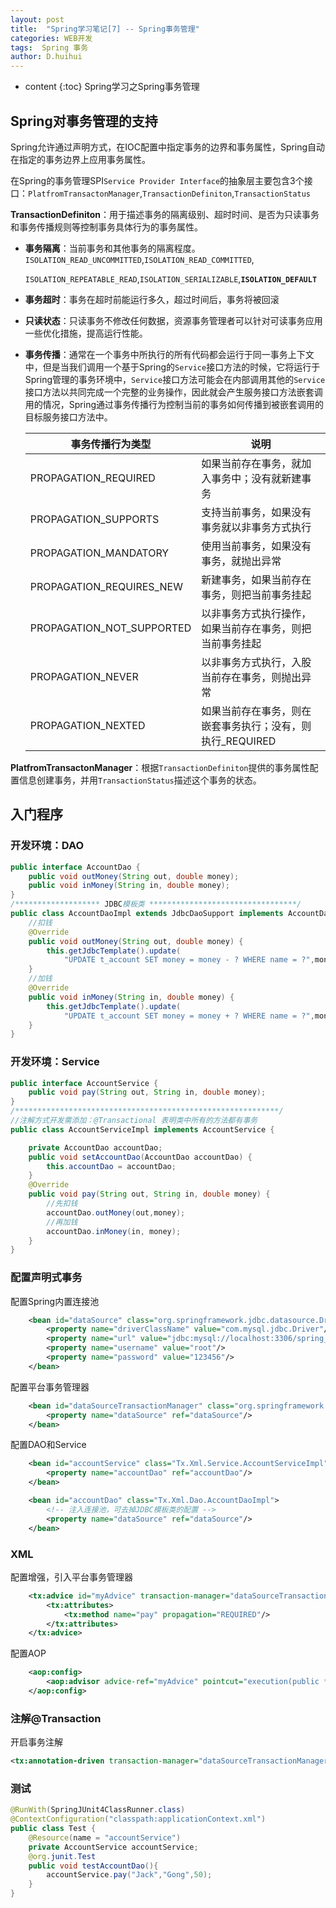 ```yaml
---
layout: post
title:  "Spring学习笔记[7] -- Spring事务管理"
categories: WEB开发
tags:  Spring 事务
author: D.huihui
---
```

* content
{:toc}
Spring学习之Spring事务管理

## Spring对事务管理的支持

Spring允许通过声明方式，在IOC配置中指定事务的边界和事务属性，Spring自动在指定的事务边界上应用事务属性。

在Spring的事务管理SPI`Service Provider Interface`的抽象层主要包含3个接口：`PlatfromTransactonManager`,`TransactionDefiniton`,`TransactionStatus`

**TransactionDefiniton**：用于描述事务的隔离级别、超时时间、是否为只读事务和事务传播规则等控制事务具体行为的事务属性。

- **事务隔离**：当前事务和其他事务的隔离程度。`ISOLATION_READ_UNCOMMITTED`,`ISOLATION_READ_COMMITTED`,

  `ISOLATION_REPEATABLE_READ`,`ISOLATION_SERIALIZABLE`,**`ISOLATION_DEFAULT`**

- **事务超时**：事务在超时前能运行多久，超过时间后，事务将被回滚

- **只读状态**：只读事务不修改任何数据，资源事务管理者可以针对可读事务应用一些优化措施，提高运行性能。

- **事务传播**：通常在一个事务中所执行的所有代码都会运行于同一事务上下文中，但是当我们调用一个基于Spring的`Service`接口方法的时候，它将运行于Spring管理的事务环境中，`Service`接口方法可能会在内部调用其他的`Service`接口方法以共同完成一个完整的业务操作，因此就会产生服务接口方法嵌套调用的情况，Spring通过事务传播行为控制当前的事务如何传播到被嵌套调用的目标服务接口方法中。

  | 事务传播行为类型          | 说明                                                      |
  | ------------------------- | --------------------------------------------------------- |
  | PROPAGATION_REQUIRED      | 如果当前存在事务，就加入事务中；没有就新建事务            |
  | PROPAGATION_SUPPORTS      | 支持当前事务，如果没有事务就以非事务方式执行              |
  | PROPAGATION_MANDATORY     | 使用当前事务，如果没有事务，就抛出异常                    |
  | PROPAGATION_REQUIRES_NEW  | 新建事务，如果当前存在事务，则把当前事务挂起              |
  | PROPAGATION_NOT_SUPPORTED | 以非事务方式执行操作，如果当前存在事务，则把当前事务挂起  |
  | PROPAGATION_NEVER         | 以非事务方式执行，入股当前存在事务，则抛出异常            |
  | PROPAGATION_NEXTED        | 如果当前存在事务，则在嵌套事务执行；没有，则执行_REQUIRED |

**PlatfromTransactonManager**：根据`TransactionDefiniton`提供的事务属性配置信息创建事务，并用`TransactionStatus`描述这个事务的状态。

## 入门程序

### 开发环境：DAO

```java
public interface AccountDao {
    public void outMoney(String out, double money);
    public void inMoney(String in, double money);
}
/******************* JDBC模板类 *********************************/
public class AccountDaoImpl extends JdbcDaoSupport implements AccountDao {
    //扣钱
    @Override
    public void outMoney(String out, double money) {
        this.getJdbcTemplate().update(
            "UPDATE t_account SET money = money - ? WHERE name = ?",money,out);
    }
    //加钱
    @Override
    public void inMoney(String in, double money) {
        this.getJdbcTemplate().update(
            "UPDATE t_account SET money = money + ? WHERE name = ?",money,in);
    }
}
```

### 开发环境：Service

```java
public interface AccountService {
    public void pay(String out, String in, double money);
}
/***********************************************************/
//注解方式开发需添加：@Transactional 表明类中所有的方法都有事务
public class AccountServiceImpl implements AccountService {

    private AccountDao accountDao;
    public void setAccountDao(AccountDao accountDao) {
        this.accountDao = accountDao;
    }
    @Override
    public void pay(String out, String in, double money) {
        //先扣钱
        accountDao.outMoney(out,money);
        //再加钱
        accountDao.inMoney(in, money);
    }
}
```

### 配置声明式事务

配置Spring内置连接池

```xml
    <bean id="dataSource" class="org.springframework.jdbc.datasource.DriverManagerDataSource">
        <property name="driverClassName" value="com.mysql.jdbc.Driver"/>
        <property name="url" value="jdbc:mysql://localhost:3306/spring_jdbc"/>
        <property name="username" value="root"/>
        <property name="password" value="123456"/>
    </bean>
```

配置平台事务管理器 

```xml
    <bean id="dataSourceTransactionManager" class="org.springframework.jdbc.datasource.DataSourceTransactionManager">
        <property name="dataSource" ref="dataSource"/>
    </bean>
```

配置DAO和Service

```xml
    <bean id="accountService" class="Tx.Xml.Service.AccountServiceImpl">
        <property name="accountDao" ref="accountDao"/>
    </bean>

    <bean id="accountDao" class="Tx.Xml.Dao.AccountDaoImpl">
        <!-- 注入连接池，可去掉JDBC模板类的配置 -->
        <property name="dataSource" ref="dataSource"/>
    </bean>
```

### XML

配置增强，引入平台事务管理器

```xml
    <tx:advice id="myAdvice" transaction-manager="dataSourceTransactionManager">
        <tx:attributes>
            <tx:method name="pay" propagation="REQUIRED"/>
        </tx:attributes>
    </tx:advice>
```

配置AOP

```xml
    <aop:config>
        <aop:advisor advice-ref="myAdvice" pointcut="execution(public * Tx.Xml.Service.AccountServiceImpl.pay(..))"/>
    </aop:config>
```

### 注解@Transaction

开启事务注解

```xml
<tx:annotation-driven transaction-manager="dataSourceTransactionManager"/>
```

### 测试

```java
@RunWith(SpringJUnit4ClassRunner.class)
@ContextConfiguration("classpath:applicationContext.xml")
public class Test {
    @Resource(name = "accountService")
    private AccountService accountService;
    @org.junit.Test
    public void testAccountDao(){
        accountService.pay("Jack","Gong",50);
    }
}
```






